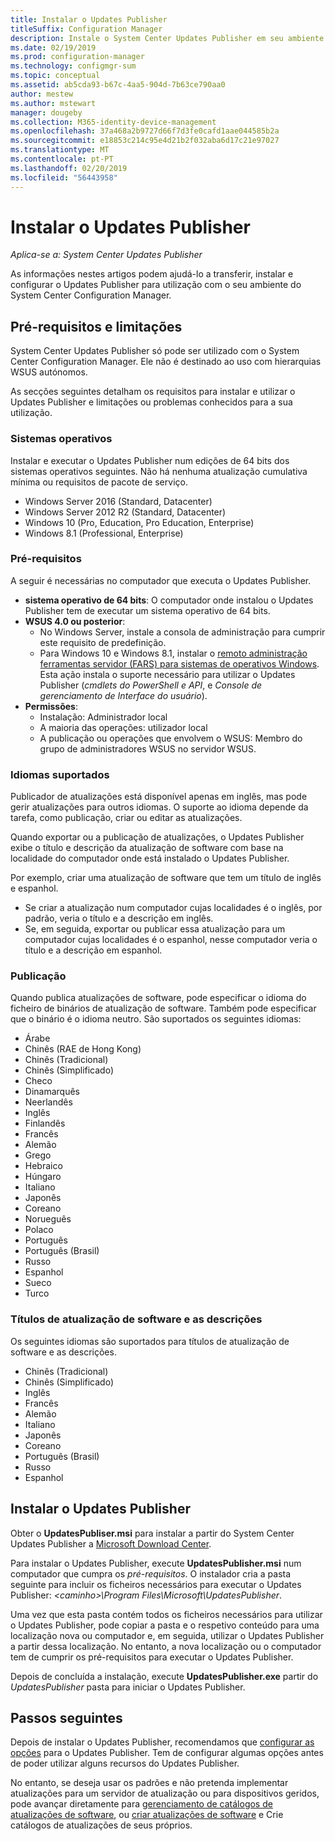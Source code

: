 ```yaml
---
title: Instalar o Updates Publisher
titleSuffix: Configuration Manager
description: Instale o System Center Updates Publisher em seu ambiente
ms.date: 02/19/2019
ms.prod: configuration-manager
ms.technology: configmgr-sum
ms.topic: conceptual
ms.assetid: ab5cda93-b67c-4aa5-904d-7b63ce790aa0
author: mestew
ms.author: mstewart
manager: dougeby
ms.collection: M365-identity-device-management
ms.openlocfilehash: 37a468a2b9727d66f7d3fe0cafd1aae044585b2a
ms.sourcegitcommit: e18853c214c95e4d21b2f032aba6d17c21e97027
ms.translationtype: MT
ms.contentlocale: pt-PT
ms.lasthandoff: 02/20/2019
ms.locfileid: "56443958"
---
```

# <a name="install-updates-publisher"></a>Instalar o Updates Publisher

*Aplica-se a: System Center Updates Publisher*

As informações nestes artigos podem ajudá-lo a transferir, instalar e configurar o Updates Publisher para utilização com o seu ambiente do System Center Configuration Manager.

## <a name="prerequisites-and-limitations"></a>Pré-requisitos e limitações
System Center Updates Publisher só pode ser utilizado com o System Center Configuration Manager. Ele não é destinado ao uso com hierarquias WSUS autónomos.

As secções seguintes detalham os requisitos para instalar e utilizar o Updates Publisher e limitações ou problemas conhecidos para a sua utilização.  

### <a name="operating-systems"></a>Sistemas operativos
Instalar e executar o Updates Publisher num edições de 64 bits dos sistemas operativos seguintes. Não há nenhuma atualização cumulativa mínima ou requisitos de pacote de serviço.

-   Windows Server 2016 (Standard, Datacenter)
-   Windows Server 2012 R2 (Standard, Datacenter)
-   Windows 10 (Pro, Education, Pro Education, Enterprise)
-   Windows 8.1 (Professional, Enterprise)

### <a name="prerequisites"></a>Pré-requisitos
A seguir é necessárias no computador que executa o Updates Publisher.

-   **sistema operativo de 64 bits**: O computador onde instalou o Updates Publisher tem de executar um sistema operativo de 64 bits.
-   **WSUS 4.0 ou posterior**:
    -   No Windows Server, instale a consola de administração para cumprir este requisito de predefinição.
    -   Para Windows 10 e Windows 8.1, instalar o [remoto administração ferramentas servidor (FARS) para sistemas de operativos Windows](https://support.microsoft.com/help/2693643/remote-server-administration-tools-rsat-for-windows-operating-systems). Esta ação instala o suporte necessário para utilizar o Updates Publisher (*cmdlets do PowerShell e API*, e *Console de gerenciamento de Interface do usuário*).
-   **Permissões**:
    -   Instalação: Administrador local
    -   A maioria das operações: utilizador local
    -   A publicação ou operações que envolvem o WSUS: Membro do grupo de administradores WSUS no servidor WSUS.

### <a name="supported-languages"></a>Idiomas suportados
Publicador de atualizações está disponível apenas em inglês, mas pode gerir atualizações para outros idiomas. O suporte ao idioma depende da tarefa, como publicação, criar ou editar as atualizações.

Quando exportar ou a publicação de atualizações, o Updates Publisher exibe o título e descrição da atualização de software com base na localidade do computador onde está instalado o Updates Publisher.

Por exemplo, criar uma atualização de software que tem um título de inglês e espanhol.

-   Se criar a atualização num computador cujas localidades é o inglês, por padrão, veria o título e a descrição em inglês.
-   Se, em seguida, exportar ou publicar essa atualização para um computador cujas localidades é o espanhol, nesse computador veria o título e a descrição em espanhol.

### <a name="publishing"></a>Publicação
Quando publica atualizações de software, pode especificar o idioma do ficheiro de binários de atualização de software. Também pode especificar que o binário é o idioma neutro. São suportados os seguintes idiomas:

-   Árabe
-   Chinês (RAE de Hong Kong)
-   Chinês (Tradicional)
-   Chinês (Simplificado)
-   Checo
-   Dinamarquês
-   Neerlandês
-   Inglês
-   Finlandês
-   Francês
-   Alemão
-   Grego
-   Hebraico
-   Húngaro
-   Italiano
-   Japonês
-   Coreano
-   Norueguês
-   Polaco
-   Português
-   Português (Brasil)
-   Russo
-   Espanhol
-   Sueco
-   Turco

### <a name="software-update-titles-and-descriptions"></a>Títulos de atualização de software e as descrições
Os seguintes idiomas são suportados para títulos de atualização de software e as descrições.

-   Chinês (Tradicional)
-   Chinês (Simplificado)
-   Inglês
-   Francês
-   Alemão
-   Italiano
-   Japonês
-   Coreano
-   Português (Brasil)
-   Russo
-   Espanhol



## <a name="install-updates-publisher"></a>Instalar o Updates Publisher
Obter o **UpdatesPubliser.msi** para instalar a partir do System Center Updates Publisher a [Microsoft Download Center](https://www.microsoft.com/download/details.aspx?id=55543).

Para instalar o Updates Publisher, execute **UpdatesPublisher.msi** num computador que cumpra os *pré-requisitos*. O instalador cria a pasta seguinte para incluir os ficheiros necessários para executar o Updates Publisher:  *&lt;caminho&gt;\Program Files\Microsoft\UpdatesPublisher*.

Uma vez que esta pasta contém todos os ficheiros necessários para utilizar o Updates Publisher, pode copiar a pasta e o respetivo conteúdo para uma localização nova ou computador e, em seguida, utilizar o Updates Publisher a partir dessa localização. No entanto, a nova localização ou o computador tem de cumprir os pré-requisitos para executar o Updates Publisher.

Depois de concluída a instalação, execute **UpdatesPublisher.exe** partir do *UpdatesPublisher* pasta para iniciar o Updates Publisher.

## <a name="next-steps"></a>Passos seguintes
 Depois de instalar o Updates Publisher, recomendamos que [configurar as opções](updates-publisher-options.md) para o Updates Publisher. Tem de configurar algumas opções antes de poder utilizar alguns recursos do Updates Publisher.

 No entanto, se deseja usar os padrões e não pretenda implementar atualizações para um servidor de atualização ou para dispositivos geridos, pode avançar diretamente para [gerenciamento de catálogos de atualizações de software](updates-publisher-catalogs.md), ou [criar atualizações de software](create-updates-with-updates-publisher.md) e Crie catálogos de atualizações de seus próprios.

